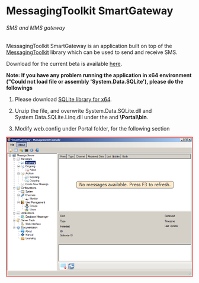 
# MessagingToolkit SmartGateway
###### SMS and MMS gateway

MessagingToolkit SmartGateway is an application built on top of the [MessagingToolkit](https://www.twit88.com.com/) library which can be used to send and receive SMS.

Download for the current beta is available [here](/Downloads).

**Note: If you have any problem running the application in x64 environment ("Could not load file or assembly 'System.Data.SQLite'), please do the followings**

1. Please download [SQLite library for x64](/Downloads).

2. Unzip the file, and overwrite System.Data.SQLite.dll and System.Data.SQLite.Linq.dll under the and **\Portal\bin**.

3. Modify web.config under Portal folder, for the following section

![Message View](/Downloads/message_view.png?raw=true "Message View")
